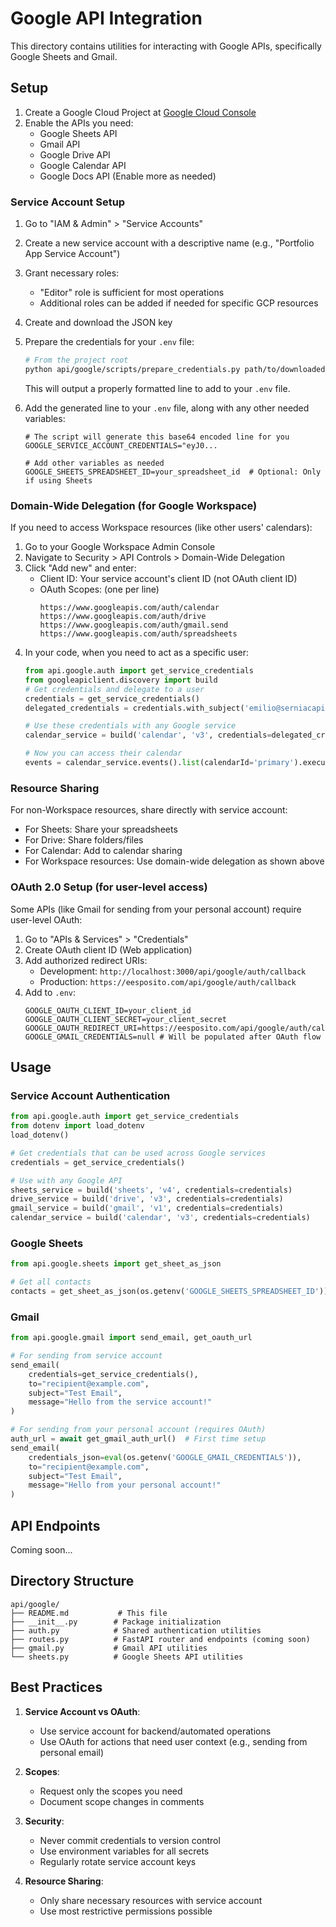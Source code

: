 # Google API Integration

This directory contains utilities for interacting with Google APIs, specifically Google Sheets and Gmail.

## Setup

1. Create a Google Cloud Project at [Google Cloud Console](https://console.cloud.google.com/)
2. Enable the APIs you need:
   - Google Sheets API
   - Gmail API
   - Google Drive API
   - Google Calendar API
   - Google Docs API
   (Enable more as needed)

### Service Account Setup

1. Go to "IAM & Admin" > "Service Accounts"
2. Create a new service account with a descriptive name (e.g., "Portfolio App Service Account")
3. Grant necessary roles:
   - "Editor" role is sufficient for most operations
   - Additional roles can be added if needed for specific GCP resources
4. Create and download the JSON key
5. Prepare the credentials for your `.env` file:
   ```bash
   # From the project root
   python api/google/scripts/prepare_credentials.py path/to/downloaded-service-account.json
   ```
   This will output a properly formatted line to add to your `.env` file.

6. Add the generated line to your `.env` file, along with any other needed variables:
   ```
   # The script will generate this base64 encoded line for you
   GOOGLE_SERVICE_ACCOUNT_CREDENTIALS="eyJ0...
   
   # Add other variables as needed
   GOOGLE_SHEETS_SPREADSHEET_ID=your_spreadsheet_id  # Optional: Only if using Sheets
   ```

### Domain-Wide Delegation (for Google Workspace)

If you need to access Workspace resources (like other users' calendars):

1. Go to your Google Workspace Admin Console
2. Navigate to Security > API Controls > Domain-Wide Delegation
3. Click "Add new" and enter:
   - Client ID: Your service account's client ID (not OAuth client ID)
   - OAuth Scopes: (one per line)
     ```
     https://www.googleapis.com/auth/calendar
     https://www.googleapis.com/auth/drive
     https://www.googleapis.com/auth/gmail.send
     https://www.googleapis.com/auth/spreadsheets
     ```
4. In your code, when you need to act as a specific user:
   ```python
   from api.google.auth import get_service_credentials
   from googleapiclient.discovery import build
   # Get credentials and delegate to a user
   credentials = get_service_credentials()
   delegated_credentials = credentials.with_subject('emilio@serniacapital.com')
   
   # Use these credentials with any Google service
   calendar_service = build('calendar', 'v3', credentials=delegated_credentials)
   
   # Now you can access their calendar
   events = calendar_service.events().list(calendarId='primary').execute()
   ```

### Resource Sharing

For non-Workspace resources, share directly with service account:
- For Sheets: Share your spreadsheets
- For Drive: Share folders/files
- For Calendar: Add to calendar sharing
- For Workspace resources: Use domain-wide delegation as shown above

### OAuth 2.0 Setup (for user-level access)

Some APIs (like Gmail for sending from your personal account) require user-level OAuth:

1. Go to "APIs & Services" > "Credentials"
2. Create OAuth client ID (Web application)
3. Add authorized redirect URIs:
   - Development: `http://localhost:3000/api/google/auth/callback`
   - Production: `https://eesposito.com/api/google/auth/callback`
4. Add to `.env`:
   ```
   GOOGLE_OAUTH_CLIENT_ID=your_client_id
   GOOGLE_OAUTH_CLIENT_SECRET=your_client_secret
   GOOGLE_OAUTH_REDIRECT_URI=https://eesposito.com/api/google/auth/callback
   GOOGLE_GMAIL_CREDENTIALS=null # Will be populated after OAuth flow
   ```

## Usage

### Service Account Authentication

```python
from api.google.auth import get_service_credentials
from dotenv import load_dotenv
load_dotenv()

# Get credentials that can be used across Google services
credentials = get_service_credentials()

# Use with any Google API
sheets_service = build('sheets', 'v4', credentials=credentials)
drive_service = build('drive', 'v3', credentials=credentials)
gmail_service = build('gmail', 'v1', credentials=credentials)
calendar_service = build('calendar', 'v3', credentials=credentials)
```

### Google Sheets

```python
from api.google.sheets import get_sheet_as_json

# Get all contacts
contacts = get_sheet_as_json(os.getenv('GOOGLE_SHEETS_SPREADSHEET_ID'))
```

### Gmail

```python
from api.google.gmail import send_email, get_oauth_url

# For sending from service account
send_email(
    credentials=get_service_credentials(),
    to="recipient@example.com",
    subject="Test Email",
    message="Hello from the service account!"
)

# For sending from your personal account (requires OAuth)
auth_url = await get_gmail_auth_url()  # First time setup
send_email(
    credentials_json=eval(os.getenv('GOOGLE_GMAIL_CREDENTIALS')),
    to="recipient@example.com",
    subject="Test Email",
    message="Hello from your personal account!"
)
```

## API Endpoints

Coming soon...

## Directory Structure

```
api/google/
├── README.md           # This file
├── __init__.py        # Package initialization
├── auth.py            # Shared authentication utilities
├── routes.py          # FastAPI router and endpoints (coming soon)
├── gmail.py           # Gmail API utilities
└── sheets.py          # Google Sheets API utilities
```

## Best Practices

1. **Service Account vs OAuth**:
   - Use service account for backend/automated operations
   - Use OAuth for actions that need user context (e.g., sending from personal email)

2. **Scopes**:
   - Request only the scopes you need
   - Document scope changes in comments

3. **Security**:
   - Never commit credentials to version control
   - Use environment variables for all secrets
   - Regularly rotate service account keys

4. **Resource Sharing**:
   - Only share necessary resources with service account
   - Use most restrictive permissions possible 